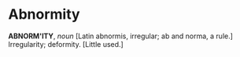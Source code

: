 # Abnormity

**ABNORM'ITY**, _noun_ \[Latin abnormis, irregular; ab and norma, a rule.\] Irregularity; deformity. \[Little used.\]